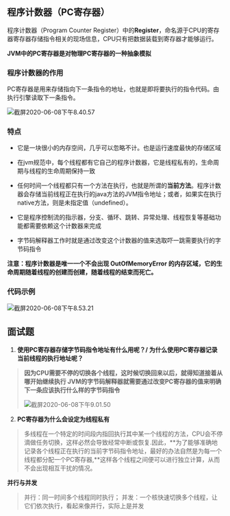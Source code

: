 ## 程序计数器（PC寄存器）

程序计数器（Program Counter Register）中的**Register**，命名源于CPU的寄存器寄存器存储指令相关的现场信息，CPU只有把数据装载到寄存器才能够运行。

**JVM中的PC寄存器是对物理PC寄存器的一种抽象模拟**

### 程序计数器的作用

PC寄存器是用来存储指向下一条指令的地址，也就是即将要执行的指令代码。由执行引擎读取下一条指令。

![截屏2020-06-08下午8.40.57](https://gitee.com/Sunxz007/PicStorage/raw/master/imgs/20200608204439.png)

### 特点

* 它是一块很小的内存空间，几乎可以忽略不计。也是运行速度最快的存储区域

* 在jvm规范中，每个线程都有它自己的程序计数器，它是线程私有的，生命周期与线程的生命周期保持一致
* 任何时间一个线程都只有一个方法在执行，也就是所谓的**当前方法**。程序计数器会存储当前线程正在执行的java方法的JVM指令地址；或者，如果实在执行native方法，则是未指定值（undefined）。
* 它是程序控制流的指示器，分支、循环、跳转、异常处理、线程恢复等基础功能都需要依赖这个计数器来完成

* 字节码解释器工作时就是通过改变这个计数器的值来选取吓一跳需要执行的字节码指令

**注意：程序计数器是唯一一个不会出现 OutOfMemoryError 的内存区域，它的生命周期随着线程的创建而创建，随着线程的结束而死亡。**

### 代码示例

![截屏2020-06-08下午8.53.21](https://gitee.com/Sunxz007/PicStorage/raw/master/imgs/20200608205339.png)



## 面试题

1. **使用PC寄存器存储字节码指令地址有什么用呢？/ 为什么使用PC寄存器记录当前线程的执行地址呢？** 

> **因为CPU需要不停的切换各个线程，这时候切换回来以后，就得知道接着从哪开始继续执行
> JVM的字节码解释器就需要通过改变PC寄存器的值来明确下一条应该执行什么样的字节码指令**
>
> ![截屏2020-06-08下午9.01.50](https://gitee.com/Sunxz007/PicStorage/raw/master/imgs/20200608210208.png)



2. **PC寄存器为什么会设定为线程私有**

> 多线程在一个特定的时间段内指回执行其中某一个线程的方法，CPU会不停滴做任务切换，这样必然会导致经常中断或恢复.因此，**为了能够准确地记录各个线程正在执行的当前字节码指令地址，最好的办法自然是为每一个线程都分配一个PC寄存器,**这样各个线程之间便可以进行独立计算，从而不会出现相互干扰的情况。

**并行与并发**

> 并行：同一时间多个线程同时执行；
> 并发：一个核快速切换多个线程，让它们依次执行，看起来像并行，实际上是并发

